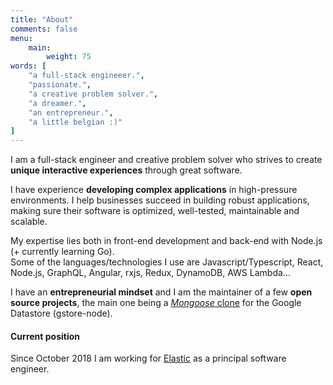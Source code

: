 ```yaml
---
title: "About"
comments: false
menu:
    main:
        weight: 75
words: [
    "a full-stack engineeer.",
    "passionate.",
    "a creative problem solver.",
    "a dreamer.",
    "an entrepreneur.",
    "a little belgian :)"
]
---
```


I am a full-stack engineer and creative problem solver who strives to create **unique interactive experiences** through great software.

I have experience **developing complex applications** in high-pressure environments. I help businesses succeed in building robust applications, making sure their software is optimized, well-tested, maintainable and scalable.

My expertise lies both in front-end development and back-end with Node.js (+ currently learning Go).  
Some of the languages/technologies I use are Javascript/Typescript, React, Node.js, GraphQL, Angular, rxjs, Redux, DynamoDB, AWS Lambda...

I have an **entrepreneurial mindset** and I am the maintainer of a few **open source projects**, the main one being a [_Mongoose_ clone](https://github.com/sebelga/gstore-node) for the Google Datastore (gstore-node).

#### Current position

Since October 2018 I am working for [Elastic](https://www.elastic.co) as a principal software engineer.
